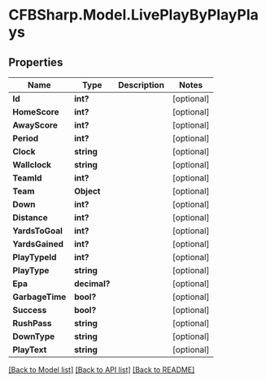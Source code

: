 # CFBSharp.Model.LivePlayByPlayPlays
## Properties

Name | Type | Description | Notes
------------ | ------------- | ------------- | -------------
**Id** | **int?** |  | [optional] 
**HomeScore** | **int?** |  | [optional] 
**AwayScore** | **int?** |  | [optional] 
**Period** | **int?** |  | [optional] 
**Clock** | **string** |  | [optional] 
**Wallclock** | **string** |  | [optional] 
**TeamId** | **int?** |  | [optional] 
**Team** | **Object** |  | [optional] 
**Down** | **int?** |  | [optional] 
**Distance** | **int?** |  | [optional] 
**YardsToGoal** | **int?** |  | [optional] 
**YardsGained** | **int?** |  | [optional] 
**PlayTypeId** | **int?** |  | [optional] 
**PlayType** | **string** |  | [optional] 
**Epa** | **decimal?** |  | [optional] 
**GarbageTime** | **bool?** |  | [optional] 
**Success** | **bool?** |  | [optional] 
**RushPass** | **string** |  | [optional] 
**DownType** | **string** |  | [optional] 
**PlayText** | **string** |  | [optional] 

[[Back to Model list]](../README.md#documentation-for-models) [[Back to API list]](../README.md#documentation-for-api-endpoints) [[Back to README]](../README.md)

